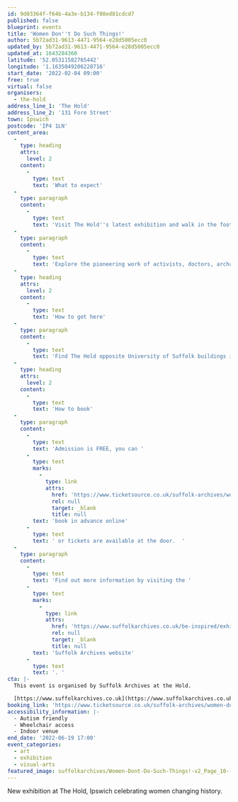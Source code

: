 ```yaml
---
id: 9d03364f-f64b-4a3e-b134-f08ed81cdcd7
published: false
blueprint: events
title: 'Women Don''t Do Such Things!'
author: 5b72ad31-9613-4471-9564-e28d5005ecc0
updated_by: 5b72ad31-9613-4471-9564-e28d5005ecc0
updated_at: 1643284360
latitude: '52.05311582765442'
longitude: '1.1635049206228716'
start_date: '2022-02-04 09:00'
free: true
virtual: false
organisers:
  - the-hold
address_line_1: 'The Hold'
address_line_2: '131 Fore Street'
town: Ipswich
postcode: 'IP4 1LN'
content_area:
  -
    type: heading
    attrs:
      level: 2
    content:
      -
        type: text
        text: 'What to expect'
  -
    type: paragraph
    content:
      -
        type: text
        text: 'Visit The Hold''s latest exhibition and walk in the footsteps of Suffolk women past and present who have smashed expectations and led change in their communities, careers and countries throughout history.'
  -
    type: paragraph
    content:
      -
        type: text
        text: 'Explore the pioneering work of activists, doctors, archaeologists, pilots and many more moving and poignant stories of Suffolk women breaking down barriers.'
  -
    type: heading
    attrs:
      level: 2
    content:
      -
        type: text
        text: 'How to get here'
  -
    type: paragraph
    content:
      -
        type: text
        text: 'Find The Hold opposite University of Suffolk buildings in Ipswich, near the Waterfront. A twenty minute walk from Ipswich railway station or with easy access to bus stops. There is also a car park behind The Hold building where you can get two hours free parking. '
  -
    type: heading
    attrs:
      level: 2
    content:
      -
        type: text
        text: 'How to book'
  -
    type: paragraph
    content:
      -
        type: text
        text: 'Admission is FREE, you can '
      -
        type: text
        marks:
          -
            type: link
            attrs:
              href: 'https://www.ticketsource.co.uk/suffolk-archives/women-dont-do-such-things-exhibition/e-ezryzv'
              rel: null
              target: _blank
              title: null
        text: 'book in advance online'
      -
        type: text
        text: ' or tickets are available at the door.  '
  -
    type: paragraph
    content:
      -
        type: text
        text: 'Find out more information by visiting the '
      -
        type: text
        marks:
          -
            type: link
            attrs:
              href: 'https://www.suffolkarchives.co.uk/be-inspired/exhibitions/women-dont-do-such-things/'
              rel: null
              target: _blank
              title: null
        text: 'Suffolk Archives website'
      -
        type: text
        text: '. '
cta: |-
  This event is organised by Suffolk Archives at the Hold. 

  [https://www.suffolkarchives.co.uk](https://www.suffolkarchives.co.uk)
booking_link: 'https://www.ticketsource.co.uk/suffolk-archives/women-dont-do-such-things-exhibition/e-ezryzv'
accessibility_information: |-
  - Autism friendly
  - Wheelchair access
  - Indoor venue
end_date: '2022-06-19 17:00'
event_categories:
  - art
  - exhibition
  - visual-arts
featured_image: suffolkarchives/Women-Dont-Do-Such-Things!-v2_Page_10-(002).png
---
```

New exhibition at The Hold, Ipswich celebrating women changing history.